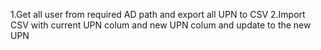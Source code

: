 1.Get all user from required AD path and export all UPN to CSV
2.Import CSV with current UPN colum and new UPN colum and update to the new UPN
